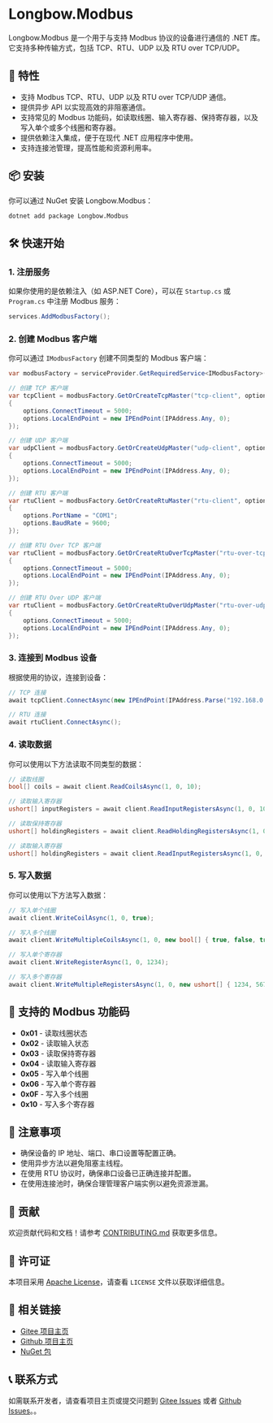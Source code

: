 # Longbow.Modbus

Longbow.Modbus 是一个用于与支持 Modbus 协议的设备进行通信的 .NET 库。它支持多种传输方式，包括 TCP、RTU、UDP 以及 RTU over TCP/UDP。

## 🚀 特性

- 支持 Modbus TCP、RTU、UDP 以及 RTU over TCP/UDP 通信。
- 提供异步 API 以实现高效的非阻塞通信。
- 支持常见的 Modbus 功能码，如读取线圈、输入寄存器、保持寄存器，以及写入单个或多个线圈和寄存器。
- 提供依赖注入集成，便于在现代 .NET 应用程序中使用。
- 支持连接池管理，提高性能和资源利用率。

## 📦 安装

你可以通过 NuGet 安装 Longbow.Modbus：

```bash
dotnet add package Longbow.Modbus
```

## 🛠️ 快速开始

### 1. 注册服务

如果你使用的是依赖注入（如 ASP.NET Core），可以在 `Startup.cs` 或 `Program.cs` 中注册 Modbus 服务：

```csharp
services.AddModbusFactory();
```

### 2. 创建 Modbus 客户端

你可以通过 `IModbusFactory` 创建不同类型的 Modbus 客户端：

```csharp
var modbusFactory = serviceProvider.GetRequiredService<IModbusFactory>();

// 创建 TCP 客户端
var tcpClient = modbusFactory.GetOrCreateTcpMaster("tcp-client", options =>
{
    options.ConnectTimeout = 5000;
    options.LocalEndPoint = new IPEndPoint(IPAddress.Any, 0);
});

// 创建 UDP 客户端
var udpClient = modbusFactory.GetOrCreateUdpMaster("udp-client", options =>
{
    options.ConnectTimeout = 5000;
    options.LocalEndPoint = new IPEndPoint(IPAddress.Any, 0);
});

// 创建 RTU 客户端
var rtuClient = modbusFactory.GetOrCreateRtuMaster("rtu-client", options =>
{
    options.PortName = "COM1";
    options.BaudRate = 9600;
});

// 创建 RTU Over TCP 客户端
var rtuClient = modbusFactory.GetOrCreateRtuOverTcpMaster("rtu-over-tcp-client", options =>
{
    options.ConnectTimeout = 5000;
    options.LocalEndPoint = new IPEndPoint(IPAddress.Any, 0);
});

// 创建 RTU Over UDP 客户端
var rtuClient = modbusFactory.GetOrCreateRtuOverUdpMaster("rtu-over-udp-client", options =>
{
    options.ConnectTimeout = 5000;
    options.LocalEndPoint = new IPEndPoint(IPAddress.Any, 0);
});
```

### 3. 连接到 Modbus 设备

根据使用的协议，连接到设备：

```csharp
// TCP 连接
await tcpClient.ConnectAsync(new IPEndPoint(IPAddress.Parse("192.168.0.1"), 502));

// RTU 连接
await rtuClient.ConnectAsync();
```

### 4. 读取数据

你可以使用以下方法读取不同类型的数据：

```csharp
// 读取线圈
bool[] coils = await client.ReadCoilsAsync(1, 0, 10);

// 读取输入寄存器
ushort[] inputRegisters = await client.ReadInputRegistersAsync(1, 0, 10);

// 读取保持寄存器
ushort[] holdingRegisters = await client.ReadHoldingRegistersAsync(1, 0, 10);

// 读取输入寄存器
ushort[] holdingRegisters = await client.ReadInputRegistersAsync(1, 0, 10);
```

### 5. 写入数据

你可以使用以下方法写入数据：

```csharp
// 写入单个线圈
await client.WriteCoilAsync(1, 0, true);

// 写入多个线圈
await client.WriteMultipleCoilsAsync(1, 0, new bool[] { true, false, true });

// 写入单个寄存器
await client.WriteRegisterAsync(1, 0, 1234);

// 写入多个寄存器
await client.WriteMultipleRegistersAsync(1, 0, new ushort[] { 1234, 5678 });
```

## 🔧 支持的 Modbus 功能码

- **0x01** - 读取线圈状态
- **0x02** - 读取输入状态
- **0x03** - 读取保持寄存器
- **0x04** - 读取输入寄存器
- **0x05** - 写入单个线圈
- **0x06** - 写入单个寄存器
- **0x0F** - 写入多个线圈
- **0x10** - 写入多个寄存器

## 🚧 注意事项

- 确保设备的 IP 地址、端口、串口设置等配置正确。
- 使用异步方法以避免阻塞主线程。
- 在使用 RTU 协议时，确保串口设备已正确连接并配置。
- 在使用连接池时，确保合理管理客户端实例以避免资源泄漏。

## 🤝 贡献

欢迎贡献代码和文档！请参考 [CONTRIBUTING.md](CONTRIBUTING.md) 获取更多信息。

## 📄 许可证

本项目采用 [Apache License](LICENSE)，请查看 `LICENSE` 文件以获取详细信息。

## 🔗 相关链接

- [Gitee 项目主页](https://gitee.com/LongbowEnterprise/Longbow.Modbus)
- [Github 项目主页](https://github.com/LongbowEnterprise/Longbow.Modbus)
- [NuGet 包](https://www.nuget.org/packages/Longbow.Modbus)

## 📞 联系方式

如需联系开发者，请查看项目主页或提交问题到 [Gitee Issues](https://gitee.com/LongbowEnterprise/Longbow.Modbus/issues) 或者 [Github Issues](https://github.com/LongbowEnterprise/Longbow.Modbus/issues)。。
